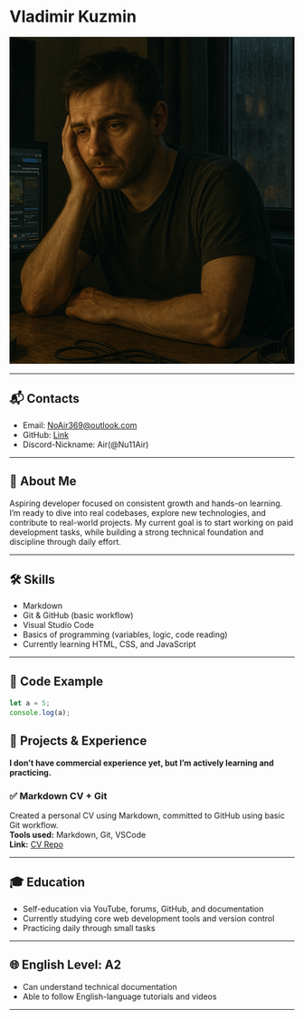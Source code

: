 # Vladimir Kuzmin
![image](./images/avatar.png)

---

## 📬 Contacts

- Email: NoAir369@outlook.com  
- GitHub: [Link](https://github.com/Nu11air)
- Discord-Nickname: Air(@Nu11Air)

---

## 🧭 About Me

Aspiring developer focused on consistent growth and hands-on learning. I’m ready to dive into real codebases, explore new technologies, and contribute to real-world projects. My current goal is to start working on paid development tasks, while building a strong technical foundation and discipline through daily effort.

---

## 🛠️ Skills

- Markdown
- Git & GitHub (basic workflow)
- Visual Studio Code
- Basics of programming (variables, logic, code reading)
- Currently learning HTML, CSS, and JavaScript

---

## 🧪 Code Example

```javascript
let a = 5;
console.log(a);
```

## 💼 Projects & Experience

**I don’t have commercial experience yet, but I’m actively learning and practicing.**

### ✅ Markdown CV + Git

Created a personal CV using Markdown, committed to GitHub using basic Git workflow.  
**Tools used:** Markdown, Git, VSCode  
**Link:** [CV Repo](https://github.com/Nu11Air/rsschool-cv)

---

## 🎓 Education


- Self-education via YouTube, forums, GitHub, and documentation  
- Currently studying core web development tools and version control  
- Practicing daily through small tasks

---

## 🌐 English Level: A2

- Can understand technical documentation
- Able to follow English-language tutorials and videos

---